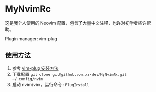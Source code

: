 # MyNvimRc
这是我个人使用的 Neovim 配置，包含了大量中文注释，也许对初学者些许帮助。

Plugin manager: vim-plug

## 使用方法

1. 参考 [vim-plug 安装方法](https://github.com/junegunn/vim-plug#installation)
2. 下载配置 `git clone git@github.com:xz-dev/MyNvimRc.git ~/.config/nvim`
3. 启动 nvim/vim，运行命令 `:PlugInstall`
